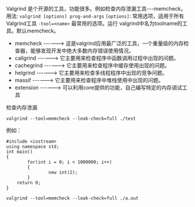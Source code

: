 Valgrind 是个开源的工具，功能很多。例如检查内存泄漏工具---memcheck。
用法: `valgrind [options] prog-and-args`
`[options]`: 常用选项，适用于所有Valgrind工具
`-tool=<name>` 最常用的选项。运行 valgrind中名为toolname的工具。默认memcheck。

* memcheck ------> 这是valgrind应用最广泛的工具，一个重量级的内存检查器，能够发现开发中绝大多数内存错误使用情况。
* callgrind ------> 它主要用来检查程序中函数调用过程中出现的问题。
* cachegrind ------> 它主要用来检查程序中缓存使用出现的问题。
* helgrind ------> 它主要用来检查多线程程序中出现的竞争问题。
* massif ------> 它主要用来检查程序中堆栈使用中出现的问题。
* extension ------> 可以利用core提供的功能，自己编写特定的内存调试工具


检查内存泄漏
```
valgrind --tool=memcheck --leak-check=full ./test
```


例如：
```
#include <iostream>
using namespace std;
int main()
{
        for(int i = 0; i < 1000000; i++)
        {
                new int(2);
        }
    return 0;
}
```
```
valgrind --tool=memcheck --leak-check=full ./a.out
```

















